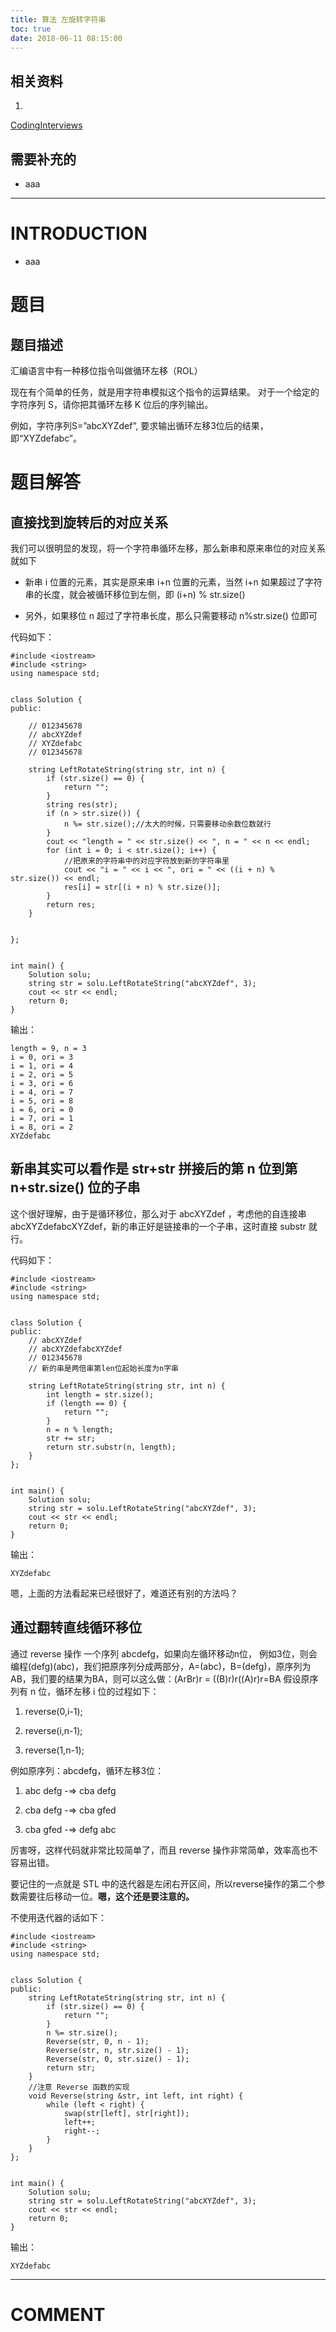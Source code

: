 ```yaml
---
title: 算法 左旋转字符串
toc: true
date: 2018-06-11 08:15:00
---
```



## 相关资料






  1.


[CodingInterviews](https://github.com/gatieme/CodingInterviews)







## 需要补充的






  * aaa





* * *





# INTRODUCTION






  * aaa




# 题目




## **题目描述**


汇编语言中有一种移位指令叫做循环左移（ROL）

现在有个简单的任务，就是用字符串模拟这个指令的运算结果。 对于一个给定的字符序列 S，请你把其循环左移 K 位后的序列输出。

例如，字符序列S=”abcXYZdef”, 要求输出循环左移3位后的结果，即“XYZdefabc”。




# 题目解答




## 直接找到旋转后的对应关系


我们可以很明显的发现，将一个字符串循环左移，那么新串和原来串位的对应关系就如下




  * 新串 i 位置的元素，其实是原来串 i+n 位置的元素，当然 i+n 如果超过了字符串的长度，就会被循环移位到左侧，即 (i+n) % str.size()


  * 另外，如果移位 n 超过了字符串长度，那么只需要移动 n%str.size() 位即可


代码如下：


    #include <iostream>
    #include <string>
    using namespace std;


    class Solution {
    public:

    	// 012345678
    	// abcXYZdef
    	// XYZdefabc
    	// 012345678

    	string LeftRotateString(string str, int n) {
    		if (str.size() == 0) {
    			return "";
    		}
    		string res(str);
    		if (n > str.size()) {
    			n %= str.size();//太大的时候，只需要移动余数位数就行
    		}
    		cout << "length = " << str.size() << ", n = " << n << endl;
    		for (int i = 0; i < str.size(); i++) {
    			//把原来的字符串中的对应字符放到新的字符串里
    			cout << "i = " << i << ", ori = " << ((i + n) % str.size()) << endl;
    			res[i] = str[(i + n) % str.size()];
    		}
    		return res;
    	}


    };


    int main() {
    	Solution solu;
    	string str = solu.LeftRotateString("abcXYZdef", 3);
    	cout << str << endl;
    	return 0;
    }


输出：


    length = 9, n = 3
    i = 0, ori = 3
    i = 1, ori = 4
    i = 2, ori = 5
    i = 3, ori = 6
    i = 4, ori = 7
    i = 5, ori = 8
    i = 6, ori = 0
    i = 7, ori = 1
    i = 8, ori = 2
    XYZdefabc




## 新串其实可以看作是 str+str 拼接后的第 n 位到第 n+str.size() 位的子串


这个很好理解，由于是循环移位，那么对于 abcXYZdef ，考虑他的自连接串 abcXYZdefabcXYZdef，新的串正好是链接串的一个子串，这时直接 substr 就行。

代码如下：


    #include <iostream>
    #include <string>
    using namespace std;


    class Solution {
    public:
    	// abcXYZdef
    	// abcXYZdefabcXYZdef
    	// 012345678
    	// 新的串是两倍串第len位起始长度为n字串

    	string LeftRotateString(string str, int n) {
    		int length = str.size();
    		if (length == 0) {
    			return "";
    		}
    		n = n % length;
    		str += str;
    		return str.substr(n, length);
    	}
    };


    int main() {
    	Solution solu;
    	string str = solu.LeftRotateString("abcXYZdef", 3);
    	cout << str << endl;
    	return 0;
    }


输出：


    XYZdefabc


嗯，上面的方法看起来已经很好了，难道还有别的方法吗？


## 通过翻转直线循环移位


通过 reverse 操作 一个序列 abcdefg，如果向左循环移动n位， 例如3位，则会编程(defg)(abc)，我们把原序列分成两部分，A=(abc)，B=(defg)，原序列为AB，我们要的结果为BA，则可以这么做：(ArBr)r = ((B)r)r((A)r)r=BA 假设原序列有 n 位，循环左移 i 位的过程如下：




  1. reverse(0,i-1);


  2. reverse(i,n-1);


  3. reverse(1,n-1);


例如原序列：abcdefg，循环左移3位：


  1. abc defg -=> cba defg


  2. cba defg -=> cba gfed


  3. cba gfed -=> defg abc


厉害呀，这样代码就非常比较简单了，而且 reverse 操作非常简单，效率高也不容易出错。

要记住的一点就是 STL 中的迭代器是左闭右开区间，所以reverse操作的第二个参数需要往后移动一位。**嗯，这个还是要注意的。**

不使用迭代器的话如下：


    #include <iostream>
    #include <string>
    using namespace std;


    class Solution {
    public:
    	string LeftRotateString(string str, int n) {
    		if (str.size() == 0) {
    			return "";
    		}
    		n %= str.size();
    		Reverse(str, 0, n - 1);
    		Reverse(str, n, str.size() - 1);
    		Reverse(str, 0, str.size() - 1);
    		return str;
    	}
    	//注意 Reverse 函数的实现
    	void Reverse(string &str, int left, int right) {
    		while (left < right) {
    			swap(str[left], str[right]);
    			left++;
    			right--;
    		}
    	}
    };


    int main() {
    	Solution solu;
    	string str = solu.LeftRotateString("abcXYZdef", 3);
    	cout << str << endl;
    	return 0;
    }


输出：


    XYZdefabc








* * *





# COMMENT

